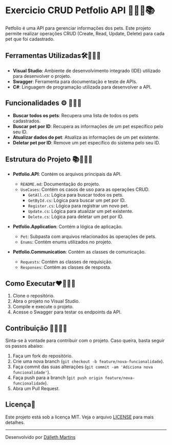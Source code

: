 ﻿
# Exercicio CRUD Petfolio API 👩🏻‍💻📚

Petfolio é uma API para gerenciar informações dos pets. 
Este projeto permite realizar operações CRUD (Create, Read, Update, Delete) 
para cada pet que foi cadastrado.

## Ferramentas Utilizadas🛠️👩🏻‍💻

- **Visual Studio**: Ambiente de desenvolvimento integrado (IDE) utilizado para desenvolver o projeto.
- **Swagger**: Ferramenta para documentação e teste de APIs.
- **C#**: Linguagem de programação utilizada para desenvolver a API.

## Funcionalidades ⚙️ 👩🏻‍💻

- **Buscar todos os pets**: Recupera uma lista de todos os pets cadastrados.
- **Buscar pet por ID**: Recupera as informações de um pet específico pelo seu ID.
- **Atualizar dados do pet**: Atualiza as informações de um pet existente.
- **Deletar pet por ID**: Remove um pet específico do sistema pelo seu ID.

## Estrutura do Projeto 📚👩🏻‍💻

- **Petfolio.API**: Contém os arquivos principais da API.
  - `README.md`: Documentação do projeto.
  - `UseCases`: Contém os casos de uso para as operações CRUD.
    - `GetAll.cs`: Lógica para buscar todos os pets.
    - `GetById.cs`: Lógica para buscar um pet por ID.
    - `Register.cs`: Lógica para registrar um novo pet.
    - `Update.cs`: Lógica para atualizar um pet existente.
    - `Delete.cs`: Lógica para deletar um pet por ID.

- **Petfolio.Application**: Contém a lógica de aplicação.
  - `Pet`: Subpasta com arquivos relacionados às operações de pets.
  - `Enums`: Contém enums utilizados no projeto.

- **Petfolio.Communication**: Contém as classes de comunicação.
  - `Requests`: Contém as classes de requisição.
  - `Responses`: Contém as classes de resposta.

## Como Executar❤️👩🏻‍💻

1. Clone o repositório.
2. Abra o projeto no Visual Studio.
3. Compile e execute o projeto.
4. Acesse o Swagger para testar os endpoints da API.

## Contribuição 🔗👩🏻‍💻

Sinta-se à vontade para contribuir com o projeto. Caso queira, basta seguir os passos abaixo:

1. Faça um fork do repositório.
2. Crie uma nova branch (`git checkout -b feature/nova-funcionalidade`).
3. Faça commit das suas alterações (`git commit -am 'Adiciona nova funcionalidade'`).
4. Faça push para a branch (`git push origin feature/nova-funcionalidade`).
5. Abra um Pull Request.

## Licença📌

Este projeto está sob a licença MIT. Veja o arquivo [LICENSE](https://opensource.org/license/MIT) para mais detalhes.

---

Desenvolvido por [Dálleth Martins](https://github.com/dalleth-martinss)